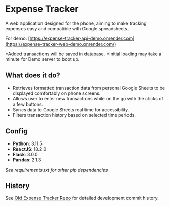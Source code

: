 # Expense Tracker
A web application designed for the phone, aiming to make tracking expenses easy and compatible with Google spreadsheets.

For demo: [https://expense-tracker-api-demo.onrender.com](https://expense-tracker-web-demo.onrender.com/)

*Added transactions will be saved in database.
*Initial loading may take a minute for Demo server to boot up.

## What does it do?
- Retrieves formatted transaction data from personal Google Sheets to be displayed comfortably on phone screens.
- Allows user to enter new transactions while on the go with the clicks of a few buttons.
- Syncs data to Google Sheets real time for accessibility.
- Filters transaction history based on selected time periods.

## Config
- **Python**: 3.11.5
- **ReactJS**: 18.2.0
- **Flask**: 3.0.0
- **Pandas**: 2.1.3
  
*See requirements.txt for other pip dependencies*

## History
See [Old Expense Tracker Repo](https://github.com/Kevin-Wei-KW/ExpenseTracker) for detailed development commit history.
